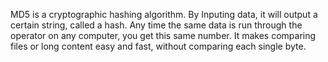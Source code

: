 MD5 is a cryptographic hashing algorithm. By Inputing data, it will output a certain string, called a hash. Any time the same data is run through the operator on any computer, you get this same number.
It makes comparing files or long content easy and fast, without comparing each single byte.